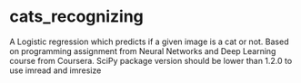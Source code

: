 # cats_recognizing
A Logistic regression which predicts if a given image is a cat or not.
Based on programming assignment from Neural Networks and Deep Learning course from Coursera.
SciPy package version should be lower than 1.2.0 to use imread and imresize
